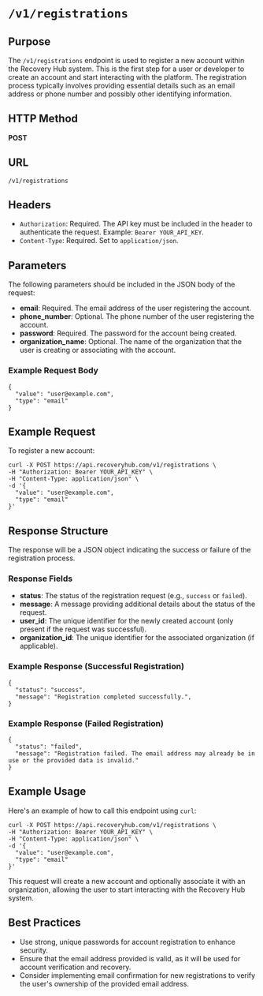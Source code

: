 # `/v1/registrations`

## Purpose
The `/v1/registrations` endpoint is used to register a new account within the Recovery Hub system. This is the first step for a user or developer to create an account and start interacting with the platform. The registration process typically involves providing essential details such as an email address or phone number and possibly other identifying information.

## HTTP Method
**POST**

## URL
`/v1/registrations`

## Headers
- `Authorization`: Required. The API key must be included in the header to authenticate the request. Example: `Bearer YOUR_API_KEY`.
- `Content-Type`: Required. Set to `application/json`.

## Parameters
The following parameters should be included in the JSON body of the request:

- **email**: Required. The email address of the user registering the account.
- **phone_number**: Optional. The phone number of the user registering the account.
- **password**: Required. The password for the account being created.
- **organization_name**: Optional. The name of the organization that the user is creating or associating with the account.

### Example Request Body

```
{
  "value": "user@example.com",
  "type": "email"
}
```

## Example Request

To register a new account:

```
curl -X POST https://api.recoveryhub.com/v1/registrations \
-H "Authorization: Bearer YOUR_API_KEY" \
-H "Content-Type: application/json" \
-d '{
  "value": "user@example.com",
  "type": "email"
}'
```

## Response Structure
The response will be a JSON object indicating the success or failure of the registration process.

### Response Fields

- **status**: The status of the registration request (e.g., `success` or `failed`).
- **message**: A message providing additional details about the status of the request.
- **user_id**: The unique identifier for the newly created account (only present if the request was successful).
- **organization_id**: The unique identifier for the associated organization (if applicable).

### Example Response (Successful Registration)

```
{
  "status": "success",
  "message": "Registration completed successfully.",
}
```

### Example Response (Failed Registration)

```
{
  "status": "failed",
  "message": "Registration failed. The email address may already be in use or the provided data is invalid."
}
```

## Example Usage

Here's an example of how to call this endpoint using `curl`:

```
curl -X POST https://api.recoveryhub.com/v1/registrations \
-H "Authorization: Bearer YOUR_API_KEY" \
-H "Content-Type: application/json" \
-d '{
  "value": "user@example.com",
  "type": "email"
}'
```

This request will create a new account and optionally associate it with an organization, allowing the user to start interacting with the Recovery Hub system.

## Best Practices
- Use strong, unique passwords for account registration to enhance security.
- Ensure that the email address provided is valid, as it will be used for account verification and recovery.
- Consider implementing email confirmation for new registrations to verify the user's ownership of the provided email address.